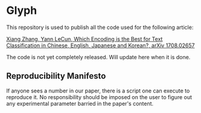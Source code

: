 # Glyph

This repository is used to publish all the code used for the following article:

[Xiang Zhang, Yann LeCun, Which Encoding is the Best for Text Classification in Chinese, English, Japanese and Korean?, arXiv 1708.02657](https://arxiv.org/abs/1708.02657)

The code is not yet completely released. Will update here when it is done.

## Reproducibility Manifesto

If anyone sees a number in our paper, there is a script one can execute to reproduce it. No responsibility should be imposed on the user to figure out any experimental parameter barried in the paper's content.
